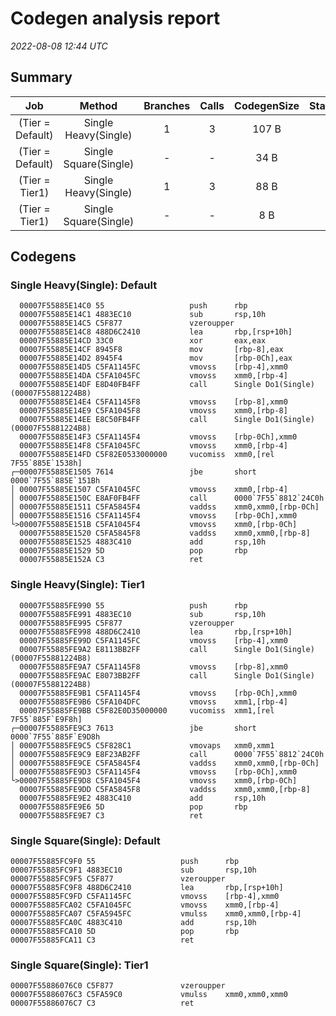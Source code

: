 # Codegen analysis report
*2022-08-08 12:44 UTC*
## Summary

| Job               | Method                 | Branches  | Calls  | CodegenSize  | StaticStackAllocations  |
|:-----------------:|:----------------------:|:---------:|:------:|:------------:|:-----------------------:|
| (Tier = Default)  | Single Heavy(Single)   | 1         | 3      | 107 B        | 16 B                    |
| (Tier = Default)  | Single Square(Single)  |  -        |  -     | 34 B         | 16 B                    |
| (Tier = Tier1)    | Single Heavy(Single)   | 1         | 3      | 88 B         | 16 B                    |
| (Tier = Tier1)    | Single Square(Single)  |  -        |  -     | 8 B          |  ?                      |

## Codegens

### Single Heavy(Single): Default
```assembly
  00007F55885E14C0 55                   push      rbp
  00007F55885E14C1 4883EC10             sub       rsp,10h
  00007F55885E14C5 C5F877               vzeroupper
  00007F55885E14C8 488D6C2410           lea       rbp,[rsp+10h]
  00007F55885E14CD 33C0                 xor       eax,eax
  00007F55885E14CF 8945F8               mov       [rbp-8],eax
  00007F55885E14D2 8945F4               mov       [rbp-0Ch],eax
  00007F55885E14D5 C5FA1145FC           vmovss    [rbp-4],xmm0
  00007F55885E14DA C5FA1045FC           vmovss    xmm0,[rbp-4]
  00007F55885E14DF E8D40FB4FF           call      Single Do1(Single) (00007F55881224B8)
  00007F55885E14E4 C5FA1145F8           vmovss    [rbp-8],xmm0
  00007F55885E14E9 C5FA1045F8           vmovss    xmm0,[rbp-8]
  00007F55885E14EE E8C50FB4FF           call      Single Do1(Single) (00007F55881224B8)
  00007F55885E14F3 C5FA1145F4           vmovss    [rbp-0Ch],xmm0
  00007F55885E14F8 C5FA1045FC           vmovss    xmm0,[rbp-4]
  00007F55885E14FD C5F82E0533000000     vucomiss  xmm0,[rel 7F55`885E`1538h]
┌─00007F55885E1505 7614                 jbe       short 0000`7F55`885E`151Bh
│ 00007F55885E1507 C5FA1045FC           vmovss    xmm0,[rbp-4]
│ 00007F55885E150C E8AF0FB4FF           call      0000`7F55`8812`24C0h
│ 00007F55885E1511 C5FA5845F4           vaddss    xmm0,xmm0,[rbp-0Ch]
│ 00007F55885E1516 C5FA1145F4           vmovss    [rbp-0Ch],xmm0
└>00007F55885E151B C5FA1045F4           vmovss    xmm0,[rbp-0Ch]
  00007F55885E1520 C5FA5845F8           vaddss    xmm0,xmm0,[rbp-8]
  00007F55885E1525 4883C410             add       rsp,10h
  00007F55885E1529 5D                   pop       rbp
  00007F55885E152A C3                   ret
```
### Single Heavy(Single): Tier1
```assembly
  00007F55885FE990 55                   push      rbp
  00007F55885FE991 4883EC10             sub       rsp,10h
  00007F55885FE995 C5F877               vzeroupper
  00007F55885FE998 488D6C2410           lea       rbp,[rsp+10h]
  00007F55885FE99D C5FA1145FC           vmovss    [rbp-4],xmm0
  00007F55885FE9A2 E8113BB2FF           call      Single Do1(Single) (00007F55881224B8)
  00007F55885FE9A7 C5FA1145F8           vmovss    [rbp-8],xmm0
  00007F55885FE9AC E8073BB2FF           call      Single Do1(Single) (00007F55881224B8)
  00007F55885FE9B1 C5FA1145F4           vmovss    [rbp-0Ch],xmm0
  00007F55885FE9B6 C5FA104DFC           vmovss    xmm1,[rbp-4]
  00007F55885FE9BB C5F82E0D35000000     vucomiss  xmm1,[rel 7F55`885F`E9F8h]
┌─00007F55885FE9C3 7613                 jbe       short 0000`7F55`885F`E9D8h
│ 00007F55885FE9C5 C5F828C1             vmovaps   xmm0,xmm1
│ 00007F55885FE9C9 E8F23AB2FF           call      0000`7F55`8812`24C0h
│ 00007F55885FE9CE C5FA5845F4           vaddss    xmm0,xmm0,[rbp-0Ch]
│ 00007F55885FE9D3 C5FA1145F4           vmovss    [rbp-0Ch],xmm0
└>00007F55885FE9D8 C5FA1045F4           vmovss    xmm0,[rbp-0Ch]
  00007F55885FE9DD C5FA5845F8           vaddss    xmm0,xmm0,[rbp-8]
  00007F55885FE9E2 4883C410             add       rsp,10h
  00007F55885FE9E6 5D                   pop       rbp
  00007F55885FE9E7 C3                   ret
```
### Single Square(Single): Default
```assembly
00007F55885FC9F0 55                   push      rbp
00007F55885FC9F1 4883EC10             sub       rsp,10h
00007F55885FC9F5 C5F877               vzeroupper
00007F55885FC9F8 488D6C2410           lea       rbp,[rsp+10h]
00007F55885FC9FD C5FA1145FC           vmovss    [rbp-4],xmm0
00007F55885FCA02 C5FA1045FC           vmovss    xmm0,[rbp-4]
00007F55885FCA07 C5FA5945FC           vmulss    xmm0,xmm0,[rbp-4]
00007F55885FCA0C 4883C410             add       rsp,10h
00007F55885FCA10 5D                   pop       rbp
00007F55885FCA11 C3                   ret
```
### Single Square(Single): Tier1
```assembly
00007F55886076C0 C5F877               vzeroupper
00007F55886076C3 C5FA59C0             vmulss    xmm0,xmm0,xmm0
00007F55886076C7 C3                   ret
```
